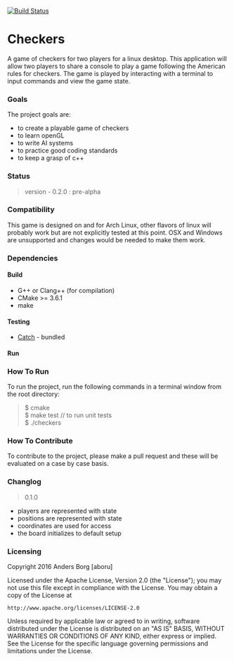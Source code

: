 [![Build Status](https://travis-ci.org/aboru/checkers.svg?branch=0.2.0)](https://travis-ci.org/aboru/checkers)

# Checkers

A game of checkers for two players for a linux desktop. This application will
allow two players to share a console to play a game following the American rules
for checkers. The game is played by interacting with a terminal to input commands
and view the game state.

### Goals

The project goals are:

* to create a playable game of checkers
* to learn openGL
* to write AI systems
* to practice good coding standards
* to keep a grasp of c++

### Status

> version - 0.2.0 : pre-alpha

### Compatibility

This game is designed on and for Arch Linux, other flavors of linux will probably
work but are not explicitly tested at this point. OSX and Windows are unsupported
and changes would be needed to make them work.

### Dependencies

#### Build

* G++ or Clang++ (for compilation)
* CMake >= 3.6.1
* make

#### Testing

* [Catch](https://github.com/philsquared/Catch) - bundled

#### Run

### How To Run

To run the project, run the following commands in a terminal window from the
root directory:

> $ cmake  
> $ make test // to run unit tests  
> $ ./checkers

### How To Contribute

To contribute to the project, please make a pull request and these will be
evaluated on a case by case basis.

### Changlog

> 0.1.0

* players are represented with state
* positions are represented with state
* coordinates are used for access
* the board initializes to default setup

### Licensing

Copyright 2016 Anders Borg [aboru]

Licensed under the Apache License, Version 2.0 (the "License");
you may not use this file except in compliance with the License.
You may obtain a copy of the License at

    http://www.apache.org/licenses/LICENSE-2.0

Unless required by applicable law or agreed to in writing, software
distributed under the License is distributed on an "AS IS" BASIS,
WITHOUT WARRANTIES OR CONDITIONS OF ANY KIND, either express or implied.
See the License for the specific language governing permissions and
limitations under the License.
